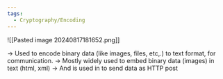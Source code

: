 ```yaml
---
tags:
  - Cryptography/Encoding
---
```

![[Pasted image 20240817181652.png]]

-> Used to encode binary data (like images, files, etc,.) to text format, for communication. 
-> Mostly widely used to embed binary data (images) in text (html, xml)
-> And is used in to send data as HTTP post

